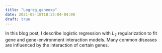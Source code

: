 ```yaml
---
title: "Logreg_geneexp"
date: 2021-05-18T18:25:04-04:00
draft: true
---
```


<!-- https://web.stanford.edu/~hastie/THESES/meeyoung_park.pdf -->

In this blog post, I describe logistic regression with $L_2$ regularization to fit gene and gene-environment interaction models. Many common diseases are influenced by the interaction of certain genes. 

